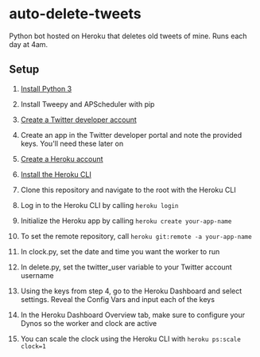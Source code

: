 # auto-delete-tweets

Python bot hosted on Heroku that deletes old tweets of mine. Runs each day at 4am.

## Setup

1. [Install Python 3](https://www.python.org/downloads/)

2. Install Tweepy and APScheduler with pip

3. [Create a Twitter developer account](https://developer.twitter.com/en/apply-for-access)

4. Create an app in the Twitter developer portal and note the provided keys. You'll need these later on

3. [Create a Heroku account](https://signup.heroku.com/)

4. [Install the Heroku CLI](https://devcenter.heroku.com/articles/heroku-cli#download-and-install)

5. Clone this repository and navigate to the root with the Heroku CLI

8. Log in to the Heroku CLI by calling `heroku login`

9. Initialize the Heroku app by calling `heroku create your-app-name`

10. To set the remote repository, call `heroku git:remote -a your-app-name`

11. In clock.py, set the date and time you want the worker to run

12. In delete.py, set the twitter_user variable to your Twitter account username

13. Using the keys from step 4, go to the Heroku Dashboard and select settings. Reveal the Config Vars and input each of the keys

14. In the Heroku Dashboard Overview tab, make sure to configure your Dynos so the worker and clock are active

15. You can scale the clock using the Heroku CLI with `heroku ps:scale clock=1`